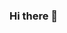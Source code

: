 ### Hi there 👋

<!--
**Krishsanghvii/Krishsanghvii** is a ✨ _special_ ✨ repository because its `README.md` (this file) appears on your GitHub profile.

Here are some ideas to get you started:

- 🔭 I’m currently working on ...developing machine learning projects using python.
- 🌱 I’m currently learning deep learning along with computer vision as well.
- 👯 I’m looking to collaborate on ...
- 🤔 I’m looking for help with ...
- 💬 Ask me about ...
- 📫 How to reach me: ...Email: Krish.sanghvi0209@gmail.com
- 😄 Pronouns: ...
- ⚡ Fun fact: ...
-->
